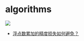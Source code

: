# algorithms

![](https://oss.jaronnie.com/gopher-road-algorithms.png)

* [浮点数累加的精度损失如何避免？](kahan-summation.md)


